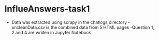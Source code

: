 # InflueAnswers-task1
- Data was extracted using scrapy in the chatlogs directory
-uncleanData.csv is the combined data from 5 HTML pages
-Question 1, 2 and 4 are wriiten in Jupyter Notebook
